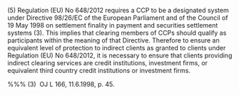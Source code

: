 (5) Regulation (EU) No 648/2012 requires a CCP to be a designated system under Directive 98/26/EC of the European Parliament and of the Council of 19 May 1998 on settlement finality in payment and securities settlement systems (3). This implies that clearing members of CCPs should qualify as participants within the meaning of that Directive. Therefore to ensure an equivalent level of protection to indirect clients as granted to clients under Regulation (EU) No 648/2012, it is necessary to ensure that clients providing indirect clearing services are credit institutions, investment firms, or equivalent third country credit institutions or investment firms.

%%% (3)  OJ L 166, 11.6.1998, p. 45.